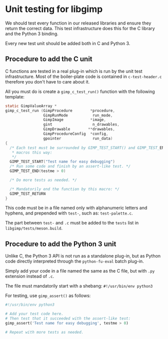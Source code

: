 # Unit testing for libgimp

We should test every function in our released libraries and ensure they return
the correct data. This test infrastructure does this for the C library and the
Python 3 binding.

Every new test unit should be added both in C and Python 3.

## Procedure to add the C unit

C functions are tested in a real plug-in which is run by the unit test
infrastructure. Most of the boiler-plate code is contained in `c-test-header.c`
therefore you don't have to care about it.

All you must do is create a `gimp_c_test_run()` function with the following
template:

```C
static GimpValueArray *
gimp_c_test_run (GimpProcedure        *procedure,
                 GimpRunMode           run_mode,
                 GimpImage            *image,
                 gint                  n_drawables,
                 GimpDrawable        **drawables,
                 GimpProcedureConfig  *config,
                 gpointer              run_data)
{
  /* Each test must be surrounded by GIMP_TEST_START() and GIMP_TEST_END()
   * macros this way:
   */
  GIMP_TEST_START("Test name for easy debugging")
  /* Run some code and finish by an assert-like test. */
  GIMP_TEST_END(testme > 0)

  /* Do more tests as needed. */

  /* Mandatorily end the function by this macro: */
  GIMP_TEST_RETURN
}
```

This code must be in a file named only with alphanumeric letters and hyphens,
and prepended with `test-`, such as: `test-palette.c`.

The part between `test-` and `.c` must be added to the `tests` list in
`libgimp/tests/meson.build`.

## Procedure to add the Python 3 unit

Unlike C, the Python 3 API is not run as a standalone plug-in, but as Python
code directly interpreted through the `python-fu-eval` batch plug-in.

Simply add your code in a file named the same as the C file, but with `.py`
extension instead of `.c`.

The file must mandatorily start with a shebang: `#!/usr/bin/env python3`

For testing, use `gimp_assert()` as follows:

```py
#!/usr/bin/env python3

# Add your test code here.
# Then test that it succeeded with the assert-like test:
gimp_assert('Test name for easy debugging', testme > 0)

# Repeat with more tests as needed.
```

